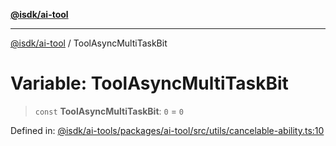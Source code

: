 [**@isdk/ai-tool**](../README.md)

***

[@isdk/ai-tool](../globals.md) / ToolAsyncMultiTaskBit

# Variable: ToolAsyncMultiTaskBit

> `const` **ToolAsyncMultiTaskBit**: `0` = `0`

Defined in: [@isdk/ai-tools/packages/ai-tool/src/utils/cancelable-ability.ts:10](https://github.com/isdk/ai-tool.js/blob/e883e341c67e937e7d3a3e95e8bc56844896f5a3/src/utils/cancelable-ability.ts#L10)
